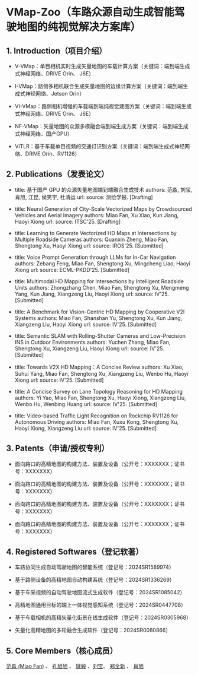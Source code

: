 # VMap-Zoo（车路众源自动生成智能驾驶地图的纯视觉解决方案库）

## 1. Introduction（项目介绍）

- V-VMap：单目相机实时生成矢量地图的车载计算方案（关键词：端到端生成式神经网络、DRIVE Orin、 J6E）

- I-VMap：路侧多相机联合生成矢量地图的边缘计算方案（关键词：端到端生成式神经网络、Jetson Orin）

- VI-VMap：路侧相机增强的车载端到端纯视觉建图方案（关键词：端到端生成式神经网络、DRIVE Orin、 J6E）

- NF-VMap：矢量地图的众源多模融合端到端生成方案（关键词：端到端生成式神经网络、国产GPU）

- ViTLR：基于车载单目视频的交通灯识别方案（关键词：端到端生成式神经网络、DRIVE Orin、RV1126）

## 2. Publications（发表论文）

- title: 基于国产 GPU 的众源矢量地图端到端融合生成技术
  authors: 范淼, 刘宝, 肖旭, 江昆, 侯笑宇, 杜清运
  url: 
  source: 测绘学报. [Drafting]

- title: Neural Generation of City-Scale Vectorized Maps by Crowdsourced Vehicles and Aerial Imagery
  authors: Miao Fan, Xu Xiao, Kun Jiang, Haoyi Xiong
  url: 
  source: ITSC'25. [Drafting]

- title: Learning to Generate Vectorized HD Maps at Intersections by Multiple Roadside Cameras
  authors: Quanxin Zheng, Miao Fan, Shengtong Xu, Haoyi Xiong
  url: 
  source: IROS'25. [Submitted]

- title: Voice Prompt Generation through LLMs for In-Car Navigation
  authors: Zebang Feng, Miao Fan, Shengtong Xu, Mingcheng Liao, Haoyi Xiong
  url: 
  source: ECML-PKDD'25. [Submitted]

- title: Multimodal HD Mapping for Intersections by Intelligent Roadside Units
  authors: Zhongzhang Chen, Miao Fan, Shengtong Xu, Mengmeng Yang, Kun Jiang, Xiangzeng Liu, Haoyi Xiong
  url: 
  source: IV'25. [Submitted]

- title: A Benchmark for Vision-Centric HD Mapping by Cooperative V2I Systems
  authors: Miao Fan, Shanshan Yu, Shengtong Xu, Kun Jiang, Xiangzeng Liu, Haoyi Xiong
  url: 
  source: IV'25. [Submitted]

- title: Semantic SLAM with Rolling-Shutter Cameras and Low-Precision INS in Outdoor Environments
  authors: Yuchen Zhang, Miao Fan, Shengtong Xu, Xiangzeng Liu, Haoyi Xiong
  url: 
  source: IV'25. [Submitted]

- title: Towards V2X HD Mapping：A Concise Review
  authors: Xu Xiao, Suhui Yang, Miao Fan, Shengtong Xu, Xiangzeng Liu, Wenbo Hu, Haoyi Xiong 
  url: 
  source: IV'25. [Submitted]

- title: A Concise Survey on Lane Topology Reasoning for HD Mapping
  authors: Yi Yao, Miao Fan, Shengtong Xu, Haoyi Xiong, Xiangzeng Liu, Wenbo Hu, Wenbing Huang
  url: 
  source: IV'25. [Submitted]

- title: Video-based Traffic Light Recognition on Rockchip RV1126 for Autonomous Driving
  authors: Miao Fan, Xuxu Kong, Shengtong Xu, Haoyi Xiong, Xiangzeng Liu 
  url: 
  source: IV'25. [Submitted]

## 3. Patents（申请/授权专利）

- 面向路口的高精地图的构建方法、装置及设备（公开号：XXXXXXX；证书号：XXXXXXX）

- 面向路口的高精地图的构建方法、装置及设备（公开号：XXXXXXX；证书号：XXXXXXX）

- 面向路口的高精地图的构建方法、装置及设备（公开号：XXXXXXX；证书号：XXXXXXX）

- 面向路口的高精地图的构建方法、装置及设备（公开号：XXXXXXX；证书号：XXXXXXX）

## 4. Registered Softwares（登记软著）

<!-- - 路侧相机增强的车载端到端纯视觉建图软件（登记号：XXXXXXX；证书号：XXXXXXX）

- 矢量地图的众源融合端到端生成软件（登记号：XXXXXXX；证书号：XXXXXXX）

- 路侧多相机联合生成矢量地图的边缘计算软件（登记号：XXXXXXX；证书号：XXXXXXX）

- 单目相机实时生成矢量地图的车载软件（登记号：XXXXXXX；证书号：XXXXXXX） -->

- 车路协同生成自动驾驶地图的智能系统（登记号：2024SR1589974）
	
- 基于路侧设备的高精地图自动构建系统（登记号：2024SR1336269）
	
- 基于车采视频的自动驾驶地图流式生成软件（登记号：2024SR1085042）

- 高精地图通用目标的端上一体视觉感知系统（登记号：2024SR0447708）
	
- 基于车载相机的高精矢量化街景在线生成软件（登记号：2024SR0305968）
	
- 矢量化高精地图的多轮融合生成软件（登记号：2024SR0080866）

## 5. Core Members（核心成员）
 [范淼 (Miao Fan)](链接地址) 、 [孔旭旭](链接地址) 、 [姚毅](链接地址) 、[刘宝](链接地址)、 [郑全新](链接地址) 、 [肖旭](链接地址) 


